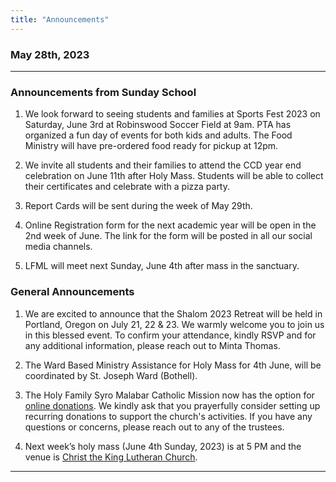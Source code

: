 ```yaml
---
title: "Announcements"
---
```


### May 28th, 2023
---

### Announcements from Sunday School

1. We look forward to seeing students and families at Sports Fest 2023 on Saturday, June 3rd at Robinswood Soccer Field at 9am. PTA has organized a fun day of events for both kids and adults. The Food Ministry will have pre-ordered food ready for pickup at 12pm.

2. We invite all students and their families to attend the CCD year end celebration on June 11th after Holy Mass. Students will be able to collect their certificates and celebrate with a pizza party.
 
3. Report Cards will be sent during the week of May 29th.

4. Online Registration form for the next academic year will be open in the 2nd week of June. The link for the form will be posted in all our social media channels.

5. LFML will meet next Sunday, June 4th after mass in the sanctuary.

### General Announcements

1.  We are excited to announce that the Shalom 2023 Retreat will be held in Portland, Oregon on July 21, 22 & 23. We warmly welcome you to join us in this blessed event. To confirm your attendance, kindly RSVP and for any additional information, please reach out to Minta Thomas.

2. The Ward Based Ministry Assistance for Holy Mass for 4th June, will be coordinated by St. Joseph Ward (Bothell).

3. The Holy Family Syro Malabar Catholic Mission now has the option for <a target="_blank" href="https://holyfamilyseattle.org/donation/">online donations</a>. We kindly ask that you prayerfully consider setting up recurring donations to support the church's activities. If you have any questions or concerns, please reach out to any of the trustees.

4. Next week’s holy mass (June 4th Sunday, 2023) is at 5 PM and the venue is <a href="https://goo.gl/maps/zcVAGcsD3jCAhs5y9" target="_blank">Christ the King Lutheran Church</a>.

---
